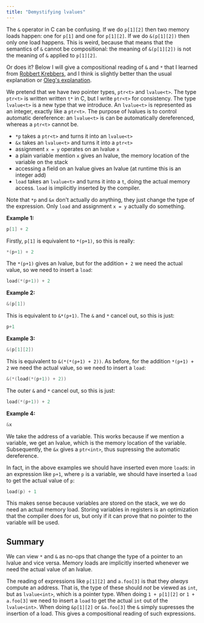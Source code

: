 ```yaml
---
title: "Demystifying lvalues"
---
```


The `&` operator in C can be confusing.
If we do `p[1][2]` then two memory loads happen: one for `p[1]` and one for `p[1][2]`. If we do `&(p[1][2])` then only one load happens.
This is weird, because that means that the semantics of `&` cannot be compositional: the meaning of `&(p[1][2])` is not the meaning of `&` applied to `p[1][2]`.

Or does it? Below I will give a compositional reading of `&` and `*` that I learned from [Robbert Krebbers](https://robbertkrebbers.nl), and I think is slightly better than the usual explanation or [Oleg's explanation](https://okmij.org/ftp/meta-programming/mutable-var.html).

We pretend that we have *two* pointer types, `ptr<t>` and `lvalue<t>`.
The type `ptr<t>` is written written `t*` in C, but I write `ptr<t>` for consistency.
The type `lvalue<t>` is a new type that we introduce.
An `lvalue<t>` is represented as an integer, exactly like a `ptr<t>`.
The purpose of lvalues is to control automatic dereference:
an `lvalue<t>` is can be automatically dereferenced, whereas a `ptr<t>` cannot be.

- `*p` takes a `ptr<t>` and turns it into an `lvalue<t>`
- `&x` takes an `lvalue<t>` and turns it into a `ptr<t>`
- assignment `x = y` operates on an lvalue `x`
- a plain variable mention `x` gives an lvalue, the memory location of the variable on the stack
- accessing a field on an lvalue gives an lvalue (at runtime this is an integer add)
- `load` takes an `lvalue<t>` and turns it into a `t`, doing the actual memory access. `load` is implicitly inserted by the compiler.

Note that `*p` and `&x` don't actually do anything, they just change the type of the expression. Only `load` and assignment `x = y` actually do something.

**Example 1:**
```c
p[1] + 2
```
Firstly, `p[1]` is equivalent to `*(p+1)`, so this is really:
```c
*(p+1) + 2
```
The `*(p+1)` gives an lvalue, but for the addition `+ 2` we need the actual value, so we need to insert a `load`:
```c
load(*(p+1)) + 2
```
**Example 2:**
```c
&(p[1])
```
This is equivalent to `&*(p+1)`. The `&` and `*` cancel out, so this is just:
```c
p+1
```
**Example 3:**
```c
&(p[1][2])
```
This is equivalent to `&(*(*(p+1) + 2))`. As before, for the addition `*(p+1) + 2` we need the actual value, so we need to insert a `load`:
```c
&(*(load(*(p+1)) + 2))
```
The outer `&` and `*` cancel out, so this is just:
```c
load(*(p+1)) + 2
```
**Example 4:**
```c
&x
```
We take the address of a variable. This works because if we mention a variable, we get an lvalue, which is the memory location of the variable.
Subsequently, the `&x` gives a `ptr<int>`, thus supressing the automatic dereference.

In fact, in the above examples we should have inserted even more `load`s:
in an expression like `p+1`, where `p` is a variable, we should have inserted a `load` to get the actual value of `p`:
```c
load(p) + 1
```
This makes sense because variables are stored on the stack, we we do need an actual memory load.
Storing variables in registers is an optimization that the compiler does for us, but only if it can prove that no pointer to the variable will be used.

## Summary

We can view `*` and `&` as no-ops that change the type of a pointer to an lvalue and vice versa.
Memory loads are implicitly inserted whenever we need the actual value of an lvalue.

The reading of expressions like `p[1][2]` and `a.foo[3]` is that they *always* compute an address. That is, the type of these should *not* be viewed as `int`, but as `lvalue<int>`, which is a pointer type.
When doing `1 + p[1][2]` or `1 + a.foo[3]` we need to insert a `load` to get the actual `int` out of the `lvalue<int>`. When doing `&p[1][2]` or `&a.foo[3]` the `&` simply supresses the insertion of a load. This gives a compositional reading of such expressions.